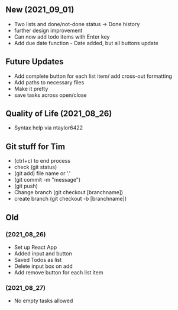 ## New (2021_09_01)

- Two lists and done/not-done status -> Done history
- further design improvement
- Can now add todo items with Enter key
- Add due date function - Date added, but all buttons update

## Future Updates

- Add complete button for each list item/ add cross-out formatting
- Add paths to necessary files
- Make it pretty
- save tasks across open/close

## Quality of Life (2021_08_26)

- Syntax help via ntaylor6422

## Git stuff for Tim

- (ctrl+c) to end process
- check (git status)
- (git add) file name or '.'
- (git commit -m "message")
- (git push)
- Change branch (git checkout [branchname])
- create branch (git checkout -b [branchname])

## Old

### (2021_08_26)

- Set up React App
- Added input and button
- Saved Todos as list
- Delete input box on add
- Add remove button for each list item

### (2021_08_27)

- No empty tasks allowed
